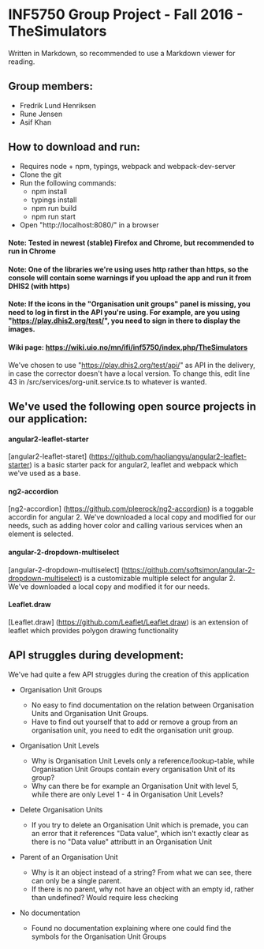 INF5750 Group Project - Fall 2016 - TheSimulators
=================================================
Written in Markdown, so recommended to use a Markdown viewer for reading.

Group members:
--------------
* Fredrik Lund Henriksen
* Rune Jensen
* Asif Khan

How to download and run:
------------------------
* Requires node + npm, typings, webpack and webpack-dev-server
* Clone the git
* Run the following commands:
    * npm install
    * typings install
    * npm run build
    * npm run start
* Open "http://localhost:8080/" in a browser

#### Note: Tested in newest (stable) Firefox and Chrome, but recommended to run in Chrome
#### Note: One of the libraries we're using uses http rather than https, so the console will contain some warnings if you upload the app and run it from DHIS2 (with https)
#### Note: If the icons in the "Organisation unit groups" panel is missing, you need to log in first in the API you're using. For example, are you using "https://play.dhis2.org/test/", you need to sign in there to display the images.

#### Wiki page: https://wiki.uio.no/mn/ifi/inf5750/index.php/TheSimulators

We've chosen to use "https://play.dhis2.org/test/api/"
as API in the delivery, in case the corrector doesn't have a local version.
To change this, edit line 43 in /src/services/org-unit.service.ts
to whatever is wanted.

We've used the following open source projects in our application:
-----------------------------------------------------------------
#### angular2-leaflet-starter
[angular2-leaflet-staret] (https://github.com/haoliangyu/angular2-leaflet-starter) is a basic starter pack
for angular2, leaflet and webpack which we've used as a base.

#### ng2-accordion
[ng2-accordion] (https://github.com/pleerock/ng2-accordion) is a toggable accordin for angular 2.
We've downloaded a local copy and modified for our needs, such as adding hover color and calling various
services when an element is selected.

#### angular-2-dropdown-multiselect
[angular-2-dropdown-multiselect] (https://github.com/softsimon/angular-2-dropdown-multiselect) is
a customizable multiple select for angular 2.
We've downloaded a local copy and modified it for our needs.

#### Leaflet.draw
[Leaflet.draw] (https://github.com/Leaflet/Leaflet.draw) is an extension of 
leaflet which provides polygon drawing functionality


API struggles during development:
---------------------------------
We've had quite a few API struggles during the creation of this application

* Organisation Unit Groups
    * No easy to find documentation on the relation between Organisation Units and Organisation Unit Groups.
    * Have to find out yourself that to add or remove a group from an organisation unit, you need to edit the organisation unit group.

* Organisation Unit Levels
    * Why is Organisation Unit Levels only a reference/lookup-table, while Organisation Unit Groups contain every organisation Unit of its group?
    * Why can there be for example an Organisation Unit with level 5, while there are only Level 1 - 4 in Organisation Unit Levels?

* Delete Organisation Units
    * If you try to delete an Organisation Unit which is premade, you can an error that it references "Data value", which isn't exactly clear
as there is no "Data value" attributt in an Organisation Unit

* Parent of an Organisation Unit
    * Why is it an object instead of a string? From what we can see, there can only be a single parent.
    * If there is no parent, why not have an object with an empty id, rather than undefined? Would require less checking

* No documentation
    * Found no documentation explaining where one could find the symbols for the Organisation Unit Groups